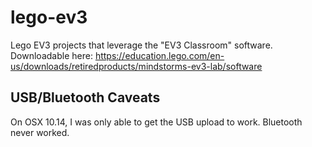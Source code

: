 # lego-ev3

Lego EV3 projects that leverage the "EV3 Classroom" software. Downloadable here: https://education.lego.com/en-us/downloads/retiredproducts/mindstorms-ev3-lab/software

## USB/Bluetooth Caveats

On OSX 10.14, I was only able to get the USB upload to work. Bluetooth never worked.

